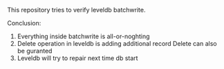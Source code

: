 This repository tries to verify leveldb batchwrite.

Conclusion:
1. Everything inside batchwrite is all-or-noghting
2. Delete operation in leveldb is adding additional record
    Delete can also be guranted
3. Leveldb will try to repair next time db start
